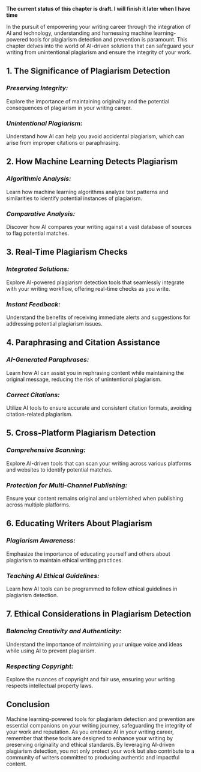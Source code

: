 **The current status of this chapter is draft. I will finish it later when I have time**

In the pursuit of empowering your writing career through the integration of AI and technology, understanding and harnessing machine learning-powered tools for plagiarism detection and prevention is paramount. This chapter delves into the world of AI-driven solutions that can safeguard your writing from unintentional plagiarism and ensure the integrity of your work.

**1. The Significance of Plagiarism Detection**
-----------------------------------------------

### *Preserving Integrity:*

Explore the importance of maintaining originality and the potential consequences of plagiarism in your writing career.

### *Unintentional Plagiarism:*

Understand how AI can help you avoid accidental plagiarism, which can arise from improper citations or paraphrasing.

**2. How Machine Learning Detects Plagiarism**
----------------------------------------------

### *Algorithmic Analysis:*

Learn how machine learning algorithms analyze text patterns and similarities to identify potential instances of plagiarism.

### *Comparative Analysis:*

Discover how AI compares your writing against a vast database of sources to flag potential matches.

**3. Real-Time Plagiarism Checks**
----------------------------------

### *Integrated Solutions:*

Explore AI-powered plagiarism detection tools that seamlessly integrate with your writing workflow, offering real-time checks as you write.

### *Instant Feedback:*

Understand the benefits of receiving immediate alerts and suggestions for addressing potential plagiarism issues.

**4. Paraphrasing and Citation Assistance**
-------------------------------------------

### *AI-Generated Paraphrases:*

Learn how AI can assist you in rephrasing content while maintaining the original message, reducing the risk of unintentional plagiarism.

### *Correct Citations:*

Utilize AI tools to ensure accurate and consistent citation formats, avoiding citation-related plagiarism.

**5. Cross-Platform Plagiarism Detection**
------------------------------------------

### *Comprehensive Scanning:*

Explore AI-driven tools that can scan your writing across various platforms and websites to identify potential matches.

### *Protection for Multi-Channel Publishing:*

Ensure your content remains original and unblemished when publishing across multiple platforms.

**6. Educating Writers About Plagiarism**
-----------------------------------------

### *Plagiarism Awareness:*

Emphasize the importance of educating yourself and others about plagiarism to maintain ethical writing practices.

### *Teaching AI Ethical Guidelines:*

Learn how AI tools can be programmed to follow ethical guidelines in plagiarism detection.

**7. Ethical Considerations in Plagiarism Detection**
-----------------------------------------------------

### *Balancing Creativity and Authenticity:*

Understand the importance of maintaining your unique voice and ideas while using AI to prevent plagiarism.

### *Respecting Copyright:*

Explore the nuances of copyright and fair use, ensuring your writing respects intellectual property laws.

**Conclusion**
--------------

Machine learning-powered tools for plagiarism detection and prevention are essential companions on your writing journey, safeguarding the integrity of your work and reputation. As you embrace AI in your writing career, remember that these tools are designed to enhance your writing by preserving originality and ethical standards. By leveraging AI-driven plagiarism detection, you not only protect your work but also contribute to a community of writers committed to producing authentic and impactful content.
